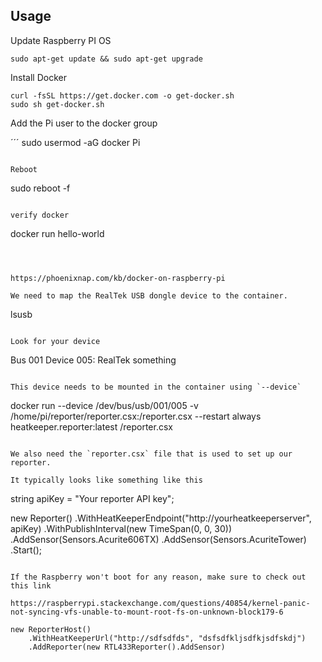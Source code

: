 ## Usage

Update Raspberry PI OS

```
sudo apt-get update && sudo apt-get upgrade
```

Install Docker

```
curl -fsSL https://get.docker.com -o get-docker.sh
sudo sh get-docker.sh
```

Add the Pi user to the docker group

´´´
sudo usermod -aG docker Pi

```

Reboot

```

sudo reboot -f

```

verify docker
```

docker run hello-world

```



https://phoenixnap.com/kb/docker-on-raspberry-pi

We need to map the RealTek USB dongle device to the container.

```

lsusb

```

Look for your device

```

Bus 001 Device 005: RealTek something

```

This device needs to be mounted in the container using `--device`

```

docker run --device /dev/bus/usb/001/005 -v /home/pi/reporter/reporter.csx:/reporter.csx --restart always heatkeeper.reporter:latest /reporter.csx

```

We also need the `reporter.csx` file that is used to set up our reporter.

It typically looks like something like this

```

string apiKey = "Your reporter API key";

new Reporter()
.WithHeatKeeperEndpoint("http://yourheatkeeperserver", apiKey)
.WithPublishInterval(new TimeSpan(0, 0, 30))
.AddSensor(Sensors.Acurite606TX)
.AddSensor(Sensors.AcuriteTower)
.Start();

```

If the Raspberry won't boot for any reason, make sure to check out this link

https://raspberrypi.stackexchange.com/questions/40854/kernel-panic-not-syncing-vfs-unable-to-mount-root-fs-on-unknown-block179-6
```



```
new ReporterHost()
	.WithHeatKeeperUrl("http://sdfsdfds", "dsfsdfkljsdfkjsdfskdj")
	.AddReporter(new RTL433Reporter().AddSensor)
	
```

